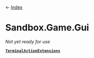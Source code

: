 ← [Index](index)
# Sandbox.Game.Gui
_Not yet ready for use_

**[`TerminalActionExtensions`](Sandbox.Game.Gui.TerminalActionExtensions)**  
